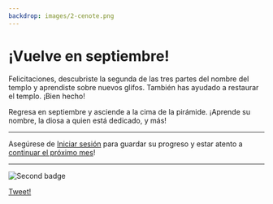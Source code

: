 ```yaml
---
backdrop: images/2-cenote.png
---
```


# ¡Vuelve en septiembre!

Felicitaciones, descubriste la segunda de las tres partes del nombre del templo y aprendiste sobre nuevos glifos. También has ayudado a restaurar el templo. ¡Bien hecho!

Regresa en septiembre y asciende a la cima de la pirámide. ¡Aprende su nombre, la diosa a quien está dedicado, y más!

<hr class="m-5"/>

Asegúrese de [Iniciar sesión](../login) para guardar su progreso y estar atento a <a
          href="https://azure.microsoft.com/resources/join-the-azure-developer-community?WT.mc_id=mayamystery-newsletter-jelooper"
          target="blank"
        >continuar el próximo mes</a>!

<hr class="m-5"/>

![Second badge](/images/badge2.png)

[Tweet!](https://twitter.com/intent/tweet?url=https%3A%2F%2Fmicrosoft.com/AzureMayaMystery%2F&text=I%20just%20entered%20the%20Azure%20Maya%20Mystery%20pyramid.%20Look%20forward%20to%20next%20month%20when%20I%20will%20get%20to%20explore%20more!&hashtags=AzureMayaMystery)
